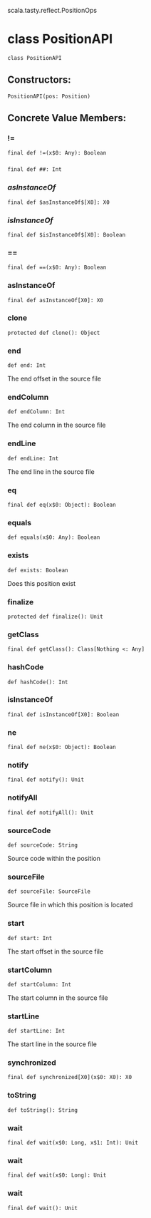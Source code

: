 scala.tasty.reflect.PositionOps
# class PositionAPI

<pre><code class="language-scala" >class PositionAPI</pre></code>
## Constructors:
<pre><code class="language-scala" >PositionAPI(pos: Position)</pre></code>

## Concrete Value Members:
### !=
<pre><code class="language-scala" >final def !=(x$0: Any): Boolean</pre></code>

### ##
<pre><code class="language-scala" >final def ##: Int</pre></code>

### $asInstanceOf$
<pre><code class="language-scala" >final def $asInstanceOf$[X0]: X0</pre></code>

### $isInstanceOf$
<pre><code class="language-scala" >final def $isInstanceOf$[X0]: Boolean</pre></code>

### ==
<pre><code class="language-scala" >final def ==(x$0: Any): Boolean</pre></code>

### asInstanceOf
<pre><code class="language-scala" >final def asInstanceOf[X0]: X0</pre></code>

### clone
<pre><code class="language-scala" >protected def clone(): Object</pre></code>

### end
<pre><code class="language-scala" >def end: Int</pre></code>
The end offset in the source file

### endColumn
<pre><code class="language-scala" >def endColumn: Int</pre></code>
The end column in the source file

### endLine
<pre><code class="language-scala" >def endLine: Int</pre></code>
The end line in the source file

### eq
<pre><code class="language-scala" >final def eq(x$0: Object): Boolean</pre></code>

### equals
<pre><code class="language-scala" >def equals(x$0: Any): Boolean</pre></code>

### exists
<pre><code class="language-scala" >def exists: Boolean</pre></code>
Does this position exist

### finalize
<pre><code class="language-scala" >protected def finalize(): Unit</pre></code>

### getClass
<pre><code class="language-scala" >final def getClass(): Class[Nothing <: Any]</pre></code>

### hashCode
<pre><code class="language-scala" >def hashCode(): Int</pre></code>

### isInstanceOf
<pre><code class="language-scala" >final def isInstanceOf[X0]: Boolean</pre></code>

### ne
<pre><code class="language-scala" >final def ne(x$0: Object): Boolean</pre></code>

### notify
<pre><code class="language-scala" >final def notify(): Unit</pre></code>

### notifyAll
<pre><code class="language-scala" >final def notifyAll(): Unit</pre></code>

### sourceCode
<pre><code class="language-scala" >def sourceCode: String</pre></code>
Source code within the position

### sourceFile
<pre><code class="language-scala" >def sourceFile: SourceFile</pre></code>
Source file in which this position is located

### start
<pre><code class="language-scala" >def start: Int</pre></code>
The start offset in the source file

### startColumn
<pre><code class="language-scala" >def startColumn: Int</pre></code>
The start column in the source file

### startLine
<pre><code class="language-scala" >def startLine: Int</pre></code>
The start line in the source file

### synchronized
<pre><code class="language-scala" >final def synchronized[X0](x$0: X0): X0</pre></code>

### toString
<pre><code class="language-scala" >def toString(): String</pre></code>

### wait
<pre><code class="language-scala" >final def wait(x$0: Long, x$1: Int): Unit</pre></code>

### wait
<pre><code class="language-scala" >final def wait(x$0: Long): Unit</pre></code>

### wait
<pre><code class="language-scala" >final def wait(): Unit</pre></code>

